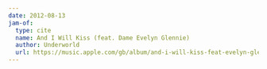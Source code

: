 ```yaml
---
date: 2012-08-13
jam-of:
  type: cite
  name: And I Will Kiss (feat. Dame Evelyn Glennie)
  author: Underworld
  url: https://music.apple.com/gb/album/and-i-will-kiss-feat-evelyn-glennie/1440837666?i=1440837875
---
```

